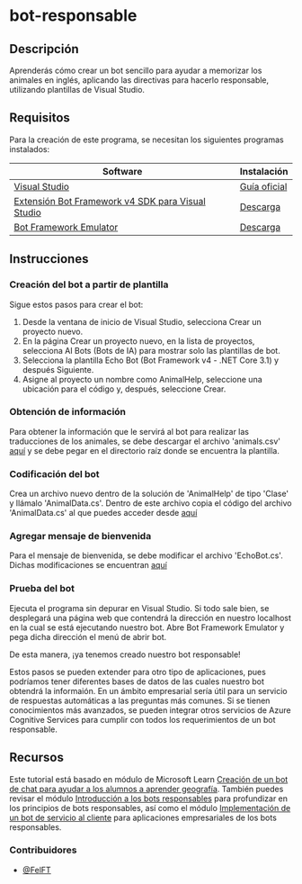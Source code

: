 # bot-responsable
## Descripción 
Aprenderás cómo crear un bot sencillo para ayudar a memorizar los animales en inglés, aplicando las directivas para hacerlo responsable, utilizando plantillas de Visual Studio.

## Requisitos
Para la creación de este programa, se necesitan los siguientes programas instalados:

| Software | Instalación |
|----------|-------------|
| [Visual Studio](https://visualstudio.microsoft.com/?msclkid=9889c110c0e311ecb9230ebff5fdf967) | [Guía oficial](https://docs.microsoft.com/es-ES/visualstudio/install/install-visual-studio?view=vs-2022&preserve-view=true&viewFallbackFrom=vs-2019%3Fazure-portal%3Dtrue) |
| [Extensión Bot Framework v4 SDK para Visual Studio](https://github.com/microsoft/botbuilder-samples) | [Descarga](https://marketplace.visualstudio.com/items?itemName=BotBuilder.botbuilderv4&msclkid=e666a6cdc0e011ec8926f378a30d3470) |
| [Bot Framework Emulator](https://github.com/Microsoft/BotFramework-Emulator?msclkid=4afe4ff3c0e311ec8e8097bc4cd88e59) | [Descarga](https://aka.ms/abs/build/emulatordownload) |

## Instrucciones
### Creación del bot a partir de plantilla
Sigue estos pasos para crear el bot:

1. Desde la ventana de inicio de Visual Studio, selecciona Crear un proyecto nuevo.
2. En la página Crear un proyecto nuevo, en la lista de proyectos, selecciona AI Bots (Bots de IA) para mostrar solo las plantillas de bot.
3. Selecciona la plantilla Echo Bot (Bot Framework v4 - .NET Core 3.1) y después Siguiente.
4. Asigne al proyecto un nombre como AnimalHelp, seleccione una ubicación para el código y, después, seleccione Crear.

### Obtención de información
Para obtener la información que le servirá al bot para realizar las traducciones de los animales, se debe descargar el archivo 'animals.csv' [aquí](https://github.com/MLSA-LATAM/bot-responsable/blob/main/data/animals.csv) y se debe pegar en el directorio raíz donde se encuentra la plantilla.

### Codificación del bot
Crea un archivo nuevo dentro de la solución de 'AnimalHelp' de tipo 'Clase' y llámalo 'AnimalData.cs'. Dentro de este archivo copia el código del archivo 'AnimalData.cs' al que puedes acceder desde [aquí](https://github.com/MLSA-LATAM/bot-responsable/blob/main/src/AnimalData.cs)

### Agregar mensaje de bienvenida
Para el mensaje de bienvenida, se debe modificar el archivo 'EchoBot.cs'. Dichas modificaciones se encuentran [aquí](https://github.com/MLSA-LATAM/bot-responsable/blob/main/src/EchoBot.cs)

### Prueba del bot
Ejecuta el programa sin depurar en Visual Studio. Si todo sale bien, se desplegará una página web que contendrá la dirección en nuestro localhost en la cual se está ejecutando nuestro bot. Abre Bot Framework Emulator y pega dicha dirección el menú de abrir bot. 

De esta manera, ¡ya tenemos creado nuestro bot responsable!

Estos pasos se pueden extender para otro tipo de aplicaciones, pues podríamos tener diferentes bases de datos de las cuales nuestro bot obtendrá la informaión. En un ámbito empresarial sería útil para un servicio de respuestas automáticas a las preguntas más comunes. Si se tienen conocimientos más avanzados, se pueden integrar otros servicios de Azure Cognitive Services para cumplir con todos los requerimientos de un bot responsable.

## Recursos
Este tutorial está basado en módulo de Microsoft Learn [Creación de un bot de chat para ayudar a los alumnos a aprender geografía](https://docs.microsoft.com/es-mx/learn/modules/responsible-bots/). También puedes revisar el módulo [Introducción a los bots responsables](https://docs.microsoft.com/es-mx/learn/modules/responsible-bots-introduction/) para profundizar en los principios de bots responsables, así como el módulo [Implementación de un bot de servicio al cliente](https://docs.microsoft.com/es-mx/learn/modules/deploy-responsible-bot/) para aplicaciones empresariales de los bots responsables.

### Contribuidores
- [@FelFT](https://github.com/FelFT)
